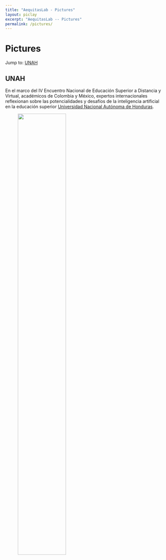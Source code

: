 ```yaml
---
title: "AequitasLab - Pictures"
layout: piclay
excerpt: "AequitasLab -- Pictures"
permalink: /pictures/
---
```


# Pictures
Jump to: [UNAH](#UNAH) 
<!-- [ETHZ](#ethz), [Cornell](#cornell), [St Andrews](#st-andrews) -->


## UNAH
En el marco del IV Encuentro Nacional de Educación Superior a Distancia y Virtual, académicos de Colombia y México, expertos internacionales reflexionan sobre las potencialidades y desafíos de la inteligencia artificial en la educación superior [Universidad Nacional Autónoma de Honduras](https://blogs.unah.edu.hn/dircom/expertos-internacionales-reflexionan-sobre-las-potencialidades-y-desafios-de-la-inteligencia-artificial-en-la-educacion-superior/).
<figure>
<img src="{{ site.url }}{{ site.baseurl }}/images/picpic/unah.jpeg" width="60%" >
</figure>

<!--  ## ETHZ
From the [group of Andreas Wallraff](http://www.qudev.ethz.ch/).
<figure>
<img src="{{ site.url }}{{ site.baseurl }}/images/picpic/WebpageETH_red.jpg" width="60%">
</figure>

## Cornell
From the [group of Seamus JC Davis](http://davisgroup.lassp.cornell.edu).
<figure>
<img src="{{ site.url }}{{ site.baseurl }}/images/picpic/WebpageCornell_red.jpg" width="60%">
</figure>

## St Andrews
From the [group of Felix Baumberger](http://dqmp.unige.ch/baumberger/) (now at University of Geneva).
<figure>
<img src="{{ site.url }}{{ site.baseurl }}/images/picpic/WebpageSTA_red.jpg" width="60%"> 
</figure> -->
